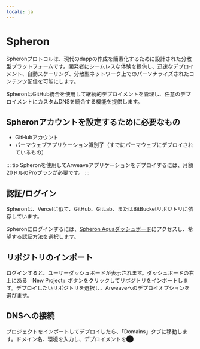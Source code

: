 ```yaml
---
locale: ja
---
```

# Spheron

Spheronプロトコルは、現代のdappの作成を簡素化するために設計された分散型プラットフォームです。開発者にシームレスな体験を提供し、迅速なデプロイメント、自動スケーリング、分散型ネットワーク上でのパーソナライズされたコンテンツ配信を可能にします。

SpheronはGitHub統合を使用して継続的デプロイメントを管理し、任意のデプロイメントにカスタムDNSを統合する機能を提供します。

## Spheronアカウントを設定するために必要なもの

* GitHubアカウント
* パーマウェブアプリケーション識別子（すでにパーマウェブにデプロイされているもの）

::: tip
Spheronを使用してArweaveアプリケーションをデプロイするには、月額20ドルのProプランが必要です。
:::

## 認証/ログイン

Spheronは、Vercelに似て、GitHub、GitLab、またはBitBucketリポジトリに依存しています。

Spheronにログインするには、[Spheron Aquaダッシュボード](https://app.spheron.network/)にアクセスし、希望する認証方法を選択します。

## リポジトリのインポート

ログインすると、ユーザーダッシュボードが表示されます。ダッシュボードの右上にある「New Project」ボタンをクリックしてリポジトリをインポートします。デプロイしたいリポジトリを選択し、Arweaveへのデプロイオプションを選びます。

## DNSへの接続

プロジェクトをインポートしてデプロイしたら、「Domains」タブに移動します。ドメイン名、環境を入力し、デプロイメントを​⬤